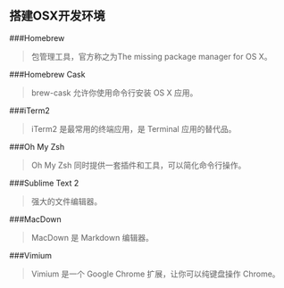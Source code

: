 搭建OSX开发环境
---

###Homebrew

> 包管理工具，官方称之为The missing package manager for OS X。

###Homebrew Cask
   
> brew-cask 允许你使用命令行安装 OS X 应用。

###iTerm2
   
> iTerm2 是最常用的终端应用，是 Terminal 应用的替代品。

###Oh My Zsh
   
> Oh My Zsh 同时提供一套插件和工具，可以简化命令行操作。

###Sublime Text 2
  
> 强大的文件编辑器。   
   
###MacDown
   
> MacDown 是 Markdown 编辑器。

###Vimium
   
> Vimium 是一个 Google Chrome 扩展，让你可以纯键盘操作 Chrome。
